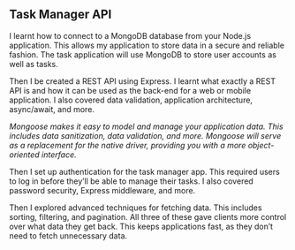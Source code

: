 ## Task Manager API

I learnt how to connect to a MongoDB database from your Node.js application. This allows my application to store data in a secure and reliable fashion. The task application will use MongoDB to store user accounts as well as tasks.

Then I be created a REST API using Express. I learnt what exactly a REST API is and how it can be used as the back-end for a web or mobile application. I also covered data validation, application architecture, async/await, and more.

*Mongoose makes it easy to model and manage your application data. This includes data sanitization, data validation, and more. Mongoose will serve as a replacement for the native driver, providing you with a more object-oriented interface.*

Then I set up authentication for the task manager app. This required users to log in before they’ll be able to manage their tasks. I also covered password security, Express middleware, and more.

Then I explored advanced techniques for fetching data. This includes sorting, filtering, and pagination. All three of these gave clients more control over what data they get back. This keeps applications fast, as they don’t need to fetch unnecessary data.